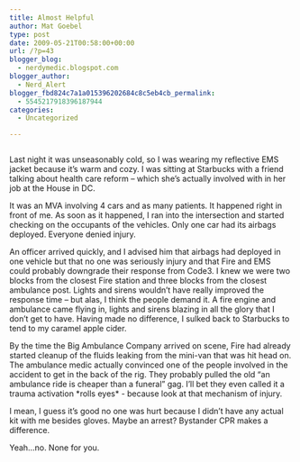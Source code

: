 ```yaml
---
title: Almost Helpful
author: Mat Goebel
type: post
date: 2009-05-21T00:58:00+00:00
url: /?p=43
blogger_blog:
  - nerdymedic.blogspot.com
blogger_author:
  - Nerd_Alert
blogger_fbd824c7a1a015396202684c8c5eb4cb_permalink:
  - 5545217918396187944
categories:
  - Uncategorized

---
```

[<img class="aligncenter" src="http://wp.docker.localhost:8000/wp-content/uploads/2011/06/img00007.jpg?w=300" alt="" border="0" />][1]

Last night it was unseasonably cold, so I was wearing my reflective EMS jacket because it&#8217;s warm and cozy. I was sitting at Starbucks with a friend talking about <span id="SPELLING_ERROR_0" class="blsp-spelling-corrected">health care</span> reform &#8211; which she&#8217;s actually <span id="SPELLING_ERROR_1" class="blsp-spelling-corrected">involved</span> with in her job at the House in DC.

It was an <span id="SPELLING_ERROR_3" class="blsp-spelling-error">MVA</span> involving 4 cars and as many patients. It happened right in front of me. As soon as it happened, I ran into the intersection and started checking on the occupants of the vehicles. Only one car had its airbags deployed. Everyone denied injury.

An officer arrived quickly, and I advised him that airbags had deployed in one vehicle but that no one was seriously injury and that Fire and EMS could probably downgrade their response from Code3. I knew we were two blocks from the closest Fire station and three blocks from the closest ambulance post. Lights and sirens wouldn&#8217;t have really improved the response time &#8211; but alas, I think the people demand it. A fire engine and ambulance came flying in, lights and sirens blazing in all the glory that I don&#8217;t get to have. Having made no difference, I sulked back to Starbucks to tend to my caramel apple cider.

By the time the Big Ambulance Company arrived on scene, Fire had already started cleanup of the fluids leaking from the mini-van that was hit head on. The ambulance medic actually convinced one of the people <span id="SPELLING_ERROR_4" class="blsp-spelling-corrected">involved</span> in the accident to get in the back of the rig. They probably pulled the old &#8220;an <span id="SPELLING_ERROR_5" class="blsp-spelling-corrected">ambulance</span> ride is cheaper than a funeral&#8221; gag. I&#8217;ll bet they even called it a trauma activation \*rolls eyes\*  - because look at that mechanism of  injury.

I mean, I guess it&#8217;s good no one was hurt because I didn&#8217;t have any actual kit with me besides gloves. Maybe an arrest? Bystander CPR makes a difference.

Yeah&#8230;no. None for you.

<div class="blogger-post-footer">
  <img alt="" width="1" height="1" />
</div>

 [1]: http://wp.docker.localhost:8000/wp-content/uploads/2011/06/img00007.jpg